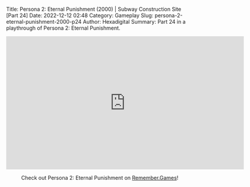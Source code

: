 Title: Persona 2: Eternal Punishment (2000) | Subway Construction Site [Part 24]
Date: 2022-12-12 02:48
Category: Gameplay
Slug: persona-2-eternal-punishment-2000-p24
Author: Hexadigital
Summary: Part 24 in a playthrough of Persona 2: Eternal Punishment.

<center><iframe src="https://www.youtube.com/embed/ybxU-hSd8Gk?feature=oembed" allow="accelerometer; autoplay; encrypted-media; gyroscope; picture-in-picture" width="640" height="360" frameborder="0"></iframe>

Check out Persona 2: Eternal Punishment on [Remember.Games](https://remember.games/game/4628/persona-2-eternal-punishment/)!</center>

